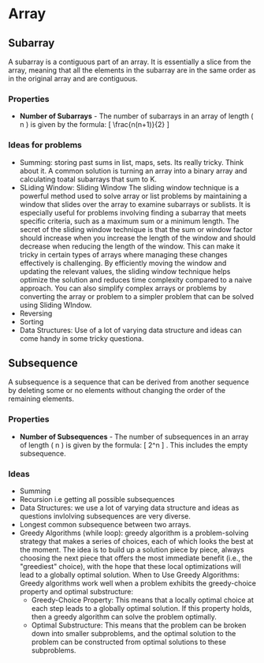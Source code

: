 # Array

## Subarray
A subarray is a contiguous part of an array. It is essentially a slice from the array, meaning that all the elements in the subarray are in the same order as in the original array and are contiguous.

### Properties
- **Number of Subarrays** - The number of subarrays in an array of length \( n \) is given by the formula:
\[ \frac{n(n+1)}{2} \]

### Ideas for problems
- Summing:
    storing past sums in list, maps, sets. Its really tricky. Think about it. A common solution is turning an array into a binary array and calculating toatal subarrays that sum to K.
- SLiding Window: Sliding Window
    The sliding window technique is a powerful method used to solve array or list problems by maintaining a window that slides over the array to examine subarrays or sublists. It is especially useful for problems involving finding a subarray that meets specific criteria, such as a maximum sum or a minimum length. The secret of the sliding window technique is that the sum or window factor should increase when you increase the length of the window and should decrease when reducing the length of the window. This can make it tricky in certain types of arrays where managing these changes effectively is challenging. By efficiently moving the window and updating the relevant values, the sliding window technique helps optimize the solution and reduces time complexity compared to a naive approach.
    You can also simplify complex arrays or problems by converting the array or problem to a simpler problem that can be solved using Sliding WIndow.
- Reversing
- Sorting
- Data Structures: Use of a lot of varying data structure and ideas can come handy in some tricky questiona.


## Subsequence
A subsequence is a sequence that can be derived from another sequence by deleting some or no elements without changing the order of the remaining elements.

### Properties
- **Number of Subsequences** - The number of subsequences in an array of length \( n \) is given by the formula:
\[ 2^n \] . This includes the empty subsequence.

### Ideas
- Summing
- Recursion i.e getting all possible subsequences
- Data Structures: we use a lot of varying data structure and ideas as questions invlolving subsequences are very diverse.
- Longest common subsequence between two arrays.
- Greedy Algorithms (while loop): 
     greedy algorithm is a problem-solving strategy that makes a series of choices, each of which looks the best at the moment. The idea is to build up a solution piece by piece, always choosing the next piece that offers the most immediate benefit (i.e., the "greediest" choice), with the hope that these local optimizations will lead to a globally optimal solution.
     When to Use Greedy Algorithms: Greedy algorithms work well when a problem exhibits the greedy-choice property and optimal substructure:
    - Greedy-Choice Property: This means that a locally optimal choice at each step leads to a globally optimal solution. If this property holds, then a greedy algorithm can solve the problem optimally.
    - Optimal Substructure: This means that the problem can be broken down into smaller subproblems, and the optimal solution to the problem can be constructed from optimal solutions to these subproblems.





